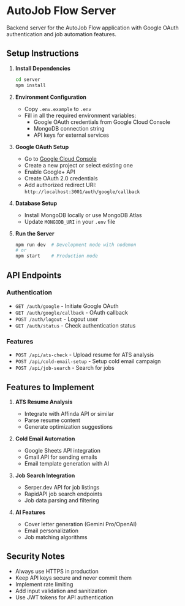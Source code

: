 
# AutoJob Flow Server

Backend server for the AutoJob Flow application with Google OAuth authentication and job automation features.

## Setup Instructions

1. **Install Dependencies**
   ```bash
   cd server
   npm install
   ```

2. **Environment Configuration**
   - Copy `.env.example` to `.env`
   - Fill in all the required environment variables:
     - Google OAuth credentials from Google Cloud Console
     - MongoDB connection string
     - API keys for external services

3. **Google OAuth Setup**
   - Go to [Google Cloud Console](https://console.cloud.google.com/)
   - Create a new project or select existing one
   - Enable Google+ API
   - Create OAuth 2.0 credentials
   - Add authorized redirect URI: `http://localhost:3001/auth/google/callback`

4. **Database Setup**
   - Install MongoDB locally or use MongoDB Atlas
   - Update `MONGODB_URI` in your `.env` file

5. **Run the Server**
   ```bash
   npm run dev  # Development mode with nodemon
   # or
   npm start    # Production mode
   ```

## API Endpoints

### Authentication
- `GET /auth/google` - Initiate Google OAuth
- `GET /auth/google/callback` - OAuth callback
- `POST /auth/logout` - Logout user
- `GET /auth/status` - Check authentication status

### Features
- `POST /api/ats-check` - Upload resume for ATS analysis
- `POST /api/cold-email-setup` - Setup cold email campaign
- `POST /api/job-search` - Search for jobs

## Features to Implement

1. **ATS Resume Analysis**
   - Integrate with Affinda API or similar
   - Parse resume content
   - Generate optimization suggestions

2. **Cold Email Automation**
   - Google Sheets API integration
   - Gmail API for sending emails
   - Email template generation with AI

3. **Job Search Integration**
   - Serper.dev API for job listings
   - RapidAPI job search endpoints
   - Job data parsing and filtering

4. **AI Features**
   - Cover letter generation (Gemini Pro/OpenAI)
   - Email personalization
   - Job matching algorithms

## Security Notes

- Always use HTTPS in production
- Keep API keys secure and never commit them
- Implement rate limiting
- Add input validation and sanitization
- Use JWT tokens for API authentication
